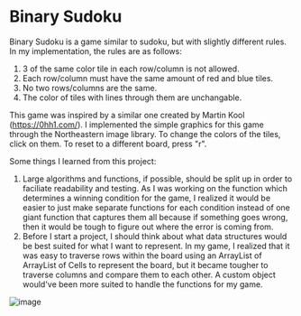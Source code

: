 ﻿# Binary Sudoku

Binary Sudoku is a game similar to sudoku, but with slightly different rules.
In my implementation, the rules are as follows:
1. 3 of the same color tile in each row/column is not allowed.
2. Each row/column must have the same amount of red and blue tiles.
3. No two rows/columns are the same.
4. The color of tiles with lines through them are unchangable.

This game was inspired by a similar one created by Martin Kool (https://0hh1.com/). I implemented the simple graphics for this game through the Northeastern image library. To change the colors of the tiles, click on them. To reset to a different board, press "r".

Some things I learned from this project:
1. Large algorithms and functions, if possible, should be split up in order to faciliate readability and testing. As I was working on the function which determines a winning condition for the game, I realized it would be easier to just make separate functions for each condition instead of one giant function that captures them all because if something goes wrong, then it would be tough to figure out where the error is coming from.
2. Before I start a project, I should think about what data structures would be best suited for what I want to represent. In my game, I realized that it was easy to traverse rows within the board using an ArrayList of ArrayList of Cells to represent the board, but it became tougher to traverse columns and compare them to each other. A custom object would've been more suited to handle the functions for my game.

![image](https://user-images.githubusercontent.com/44933949/117245877-6f89f300-adf0-11eb-83a1-eeca80bea249.png)

